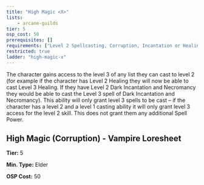 ```yaml
---
title: "High Magic <X>"
lists:
    - arcane-guilds
tier: 5
osp_cost: 50
prerequisites: []
requirements: ["Level 2 Spellcasting, Corruption, Incantation or Healing CS"]
restricted: true
ladder: "high-magic-x"
---
```

The character gains access to the level 3 of any list they can cast to level 2 (for example if the character has Level 2 Healing they will now be able to cast Level 3 Healing. If they have Level 2 Dark Incantation and Necromancy they would be able to cast the Level 3 spell of Dark Incantation and Necromancy). This ability will only grant level 3 spells to be cast – if the character has a level 2 and a level 1 casting ability it will only grant level 3 access for the level 2 skill. This does not grant them any additional Spell Power.


## High Magic (Corruption) - Vampire Loresheet

**Tier:** 5

**Min. Type:** Elder

**OSP Cost:** 50
